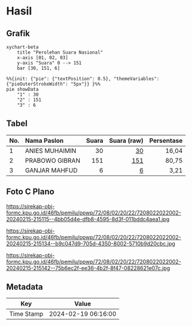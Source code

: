 # Hasil

## Grafik

```mermaid
xychart-beta
    title "Perolehan Suara Nasional"
    x-axis [01, 02, 03]
    y-axis "Suara" 0 --> 151
    bar [30, 151, 6]
```

```mermaid
%%{init: {"pie": {"textPosition": 0.5}, "themeVariables": {"pieOuterStrokeWidth": "5px"}} }%%
pie showData
    "1" : 30
    "2" : 151
    "3" : 6
```

## Tabel

| No. | Nama Paslon    | Suara | Suara (raw) | Persentase |
|:--- |:-------------- | -----:| -----------:| ----------:|
| 1   | ANIES MUHAIMIN | 30    | [30][p-1]   | 16,04      |
| 2   | PRABOWO GIBRAN | 151   | [151][p-2]  | 80,75      |
| 3   | GANJAR MAHFUD  | 6     | [6][p-3]    | 3,21       |


[p-1]: https://github.com/gigit-pemilu/pemilu-2024/blob/main/pilpres/hitung-suara/sub/72-sulawesi-tengah/sub/08-parigi-moutong/sub/02-ampibabo/sub/2022-tombi/sub/002-tps/sub/paslon-1.txt
[p-2]: https://github.com/gigit-pemilu/pemilu-2024/blob/main/pilpres/hitung-suara/sub/72-sulawesi-tengah/sub/08-parigi-moutong/sub/02-ampibabo/sub/2022-tombi/sub/002-tps/sub/paslon-2.txt
[p-3]: https://github.com/gigit-pemilu/pemilu-2024/blob/main/pilpres/hitung-suara/sub/72-sulawesi-tengah/sub/08-parigi-moutong/sub/02-ampibabo/sub/2022-tombi/sub/002-tps/sub/paslon-3.txt

## Foto C Plano

https://sirekap-obj-formc.kpu.go.id/46fb/pemilu/ppwp/72/08/02/20/22/7208022022002-20240215-215115--4bb05d4e-dfb8-4595-8d3f-011bddc4aea1.jpg

https://sirekap-obj-formc.kpu.go.id/46fb/pemilu/ppwp/72/08/02/20/22/7208022022002-20240215-215134--b9c047d9-705d-4350-8002-5710b9d20cbc.jpg

https://sirekap-obj-formc.kpu.go.id/46fb/pemilu/ppwp/72/08/02/20/22/7208022022002-20240215-215142--75b6ec2f-ee36-4b2f-8f47-08228621e07c.jpg


## Metadata

| Key        | Value               |
| ---------- | ------------------- |
| Time Stamp | 2024-02-19 06:16:00 |



